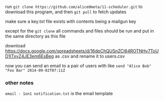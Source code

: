 run `git clone https://github.com/alice0meta/11-scheduler.git` to download this program, and then `git pull` to fetch updates

make sure a key.txt file exists with contents being a mailgun key

except for the `git clone` all commands and files should be run and put in the same directory as this file

download https://docs.google.com/spreadsheets/d/16dpChQUSnZCl64ROTNHv7ToUD1ITxyZ4JE3em6EsBeg as .csv and rename it to users.csv

now you can send an email to a pair of users with like `send "Alice Bob" "Foo Bar" 2014-09-02T07:11Z`

### other notes

`email - 1on1 notification.txt` is the email template